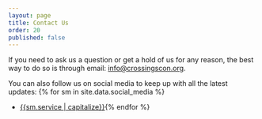 ```yaml
---
layout: page
title: Contact Us
order: 20
published: false
---
```


If you need to ask us a question or get a hold of us for any reason, the best way to do so is through email: [info@crossingscon.org](mailto:info@crossingscon.org).

You can also follow us on social media to keep up with all the latest updates:
{% for sm in site.data.social_media %}
- [{{sm.service | capitalize}}]({{sm.site}}){% endfor %}
